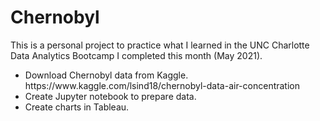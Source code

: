 # Chernobyl

This is a personal project to practice what I learned in the UNC Charlotte Data Analytics Bootcamp I completed this month (May 2021). 

<ul>
  <li>Download Chernobyl data from Kaggle. https://www.kaggle.com/lsind18/chernobyl-data-air-concentration</li>

  <li>Create Jupyter notebook to prepare data.</li>

  <li>Create charts in Tableau.</li>
